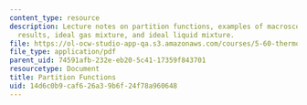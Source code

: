 ```yaml
---
content_type: resource
description: Lecture notes on partition functions, examples of macroscopic thermodynamic
  results, ideal gas mixture, and ideal liquid mixture.
file: https://ol-ocw-studio-app-qa.s3.amazonaws.com/courses/5-60-thermodynamics-kinetics-spring-2008/14d6c0b9caf626a39b6f24f78a960648_lec_25.pdf
file_type: application/pdf
parent_uid: 74591afb-232e-eb20-5c41-17359f843701
resourcetype: Document
title: Partition Functions
uid: 14d6c0b9-caf6-26a3-9b6f-24f78a960648
---
```

